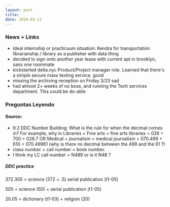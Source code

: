 ```yaml
---
layout: post
title: 
date: 2018-03-11
---
```


### News + Links
* Ideal internship or practicuum situation: Kendra for transportation librarianship / library as a publisher with data thing
* decided to sign onto another year lease with current apt in brooklyn, sans one roommate
* kickstarted delta.nyc Product/Project manager role. Learned that there's a simple secure mass texting service. good
* missing the archiving reception on Friday 3/23 sad
* had almost 2+ weeks of no boss, and running the Tech services department. This could be do-able

### Preguntas Leyendo
#### Source:
* 9.2 DDC Number Building: What is the rule for when the decimal comes in? For example, why in 
  Libraries + Fine arts = fine arts libraries 
  = 026 + 700 = 026.7
 OR
 Medical + journalism = medical journalism
 = 070.499 + 610 = 070.49961 (why is there no decimal between the 499 and the 61 ?)
* class number + call number = book number. 
* I think my LC call number = N489 or is it N48 ?

 


##### DDC practice
372.305 = science (372 + .5) serial publication (t1-05)

505 = science (50) + serial publication (t1-05)

20.05 = dictionary (t1-03) + religion (20)
